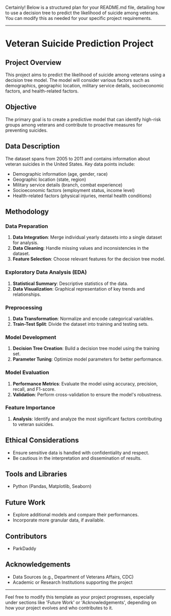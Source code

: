 Certainly! Below is a structured plan for your README.md file, detailing how to use a decision tree to predict the likelihood of suicide among veterans. You can modify this as needed for your specific project requirements.

---

# Veteran Suicide Prediction Project

## Project Overview
This project aims to predict the likelihood of suicide among veterans using a decision tree model. The model will consider various factors such as demographics, geographic location, military service details, socioeconomic factors, and health-related factors.

## Objective
The primary goal is to create a predictive model that can identify high-risk groups among veterans and contribute to proactive measures for preventing suicides.

## Data Description
The dataset spans from 2005 to 2011 and contains information about veteran suicides in the United States. Key data points include:

- Demographic information (age, gender, race)
- Geographic location (state, region)
- Military service details (branch, combat experience)
- Socioeconomic factors (employment status, income level)
- Health-related factors (physical injuries, mental health conditions)

## Methodology

### Data Preparation
1. **Data Integration**: Merge individual yearly datasets into a single dataset for analysis.
2. **Data Cleaning**: Handle missing values and inconsistencies in the dataset.
3. **Feature Selection**: Choose relevant features for the decision tree model.

### Exploratory Data Analysis (EDA)
1. **Statistical Summary**: Descriptive statistics of the data.
2. **Data Visualization**: Graphical representation of key trends and relationships.

### Preprocessing
1. **Data Transformation**: Normalize and encode categorical variables.
2. **Train-Test Split**: Divide the dataset into training and testing sets.

### Model Development
1. **Decision Tree Creation**: Build a decision tree model using the training set.
2. **Parameter Tuning**: Optimize model parameters for better performance.

### Model Evaluation
1. **Performance Metrics**: Evaluate the model using accuracy, precision, recall, and F1-score.
2. **Validation**: Perform cross-validation to ensure the model's robustness.

### Feature Importance
1. **Analysis**: Identify and analyze the most significant factors contributing to veteran suicides.

## Ethical Considerations
- Ensure sensitive data is handled with confidentiality and respect.
- Be cautious in the interpretation and dissemination of results.

## Tools and Libraries
- Python (Pandas, Matplotlib, Seaborn)

## Future Work
- Explore additional models and compare their performances.
- Incorporate more granular data, if available.

## Contributors
- ParkDaddy

## Acknowledgements
- Data Sources (e.g., Department of Veterans Affairs, CDC)
- Academic or Research Institutions supporting the project

---

Feel free to modify this template as your project progresses, especially under sections like 'Future Work' or 'Acknowledgements', depending on how your project evolves and who contributes to it.
